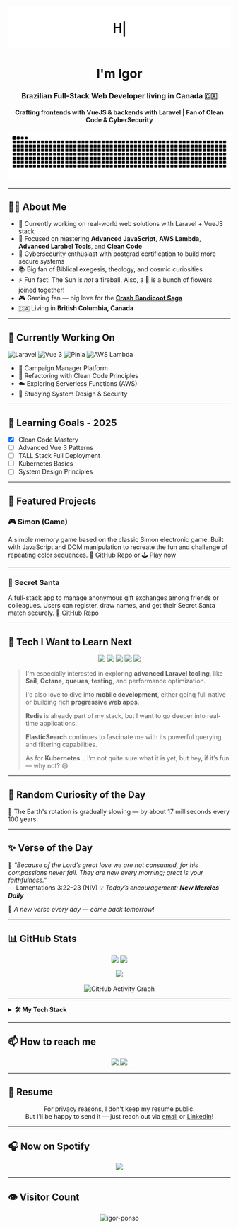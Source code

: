 <p align="center">
  <picture>
    <source srcset="./assets/greetings_typing_white_fixed.gif" media="(prefers-color-scheme: dark)" />
    <source srcset="./assets/greetings_typing_noto_fixed.gif" media="(prefers-color-scheme: light)" />
    <img src="./assets/greetings_typing_noto_fixed.gif" alt="Greetings Typing Animation" />
  </picture>
</p>

<h1 align="center">I'm Igor</h1>
<h3 align="center">Brazilian Full-Stack Web Developer living in Canada 🇨🇦</h3>
<h4 align="center">Crafting frontends with VueJS & backends with Laravel | Fan of Clean Code & CyberSecurity</h4>

<div align="center">
  <picture>
    <source media="(prefers-color-scheme: dark)" srcset="https://github.com/Igor-Ponso/igor-ponso/blob/output/github-contribution-grid-snake-dark.svg" />
    <source media="(prefers-color-scheme: light)" srcset="https://github.com/Igor-Ponso/igor-ponso/blob/output/github-contribution-grid-snake.svg" />
    <img alt="Snake animation" src="https://github.com/Igor-Ponso/igor-ponso/blob/output/github-contribution-grid-snake.svg" />
  </picture>
</div>


---

## 👨‍💻 About Me

- 🔭 Currently working on real-world web solutions with Laravel + VueJS stack
- 🌱 Focused on mastering **Advanced JavaScript**, **AWS Lambda**, **Advanced Larabel Tools**, and **Clean Code**
- 🧠 Cybersecurity enthusiast with postgrad certification to build more secure systems
- 📚 Big fan of Biblical exegesis, theology, and cosmic curiosities
- ⚡ Fun fact: The Sun is *not* a fireball. Also, a 🍍 is a bunch of flowers joined together!
- 🎮 Gaming fan — big love for the [**Crash Bandicoot Saga**](https://www.crashbandicoot.com/pt/nsane-trilogy/)
- 🇨🇦 Living in **British Columbia, Canada**

---

## 🚀 Currently Working On

![Laravel](https://img.shields.io/badge/Backend-Laravel-red?style=flat-square)
![Vue 3](https://img.shields.io/badge/Frontend-Vue3-blue?style=flat-square)
![Pinia](https://img.shields.io/badge/State-Pinia-yellow?style=flat-square)
![AWS Lambda](https://img.shields.io/badge/AWS-Lambda-orange?style=flat-square)

- 🧠 Campaign Manager Platform
- 🧪 Refactoring with Clean Code Principles
- ☁️ Exploring Serverless Functions (AWS)
- 🔐 Studying System Design & Security

---

## 🧭 Learning Goals - 2025

- [x] Clean Code Mastery
- [ ] Advanced Vue 3 Patterns
- [ ] TALL Stack Full Deployment
- [ ] Kubernetes Basics
- [ ] System Design Principles

---

## 📂 Featured Projects

### 🎮 Simon (Game)
A simple memory game based on the classic Simon electronic game. Built with JavaScript and DOM manipulation to recreate the fun and challenge of repeating color sequences.
[🔗 GitHub Repo](https://github.com/Igor-Ponso/genius) or 
[🕹️ Play now](https://igor-ponso.github.io/genius/)

---

### 🎁 Secret Santa
A full-stack app to manage anonymous gift exchanges among friends or colleagues. Users can register, draw names, and get their Secret Santa match securely.
[🔗 GitHub Repo](https://github.com/igor-ponso/secret-santa)

---

## 🔮 Tech I Want to Learn Next

<p align="center">
  <img src="https://img.shields.io/badge/-Advanced%20Laravel-f55247?style=for-the-badge&logo=laravel&logoColor=white&logoWidth=20&logo=https://cdn.jsdelivr.net/gh/devicons/devicon/icons/laravel/laravel-line.svg" />
  <img src="https://img.shields.io/badge/-Mobile%20Dev-3DDC84?style=for-the-badge&logo=android&logoColor=white" />
  <img src="https://img.shields.io/badge/-Redis-DC382D?style=for-the-badge&logo=redis&logoColor=white" />
  <img src="https://img.shields.io/badge/-ElasticSearch-005571?style=for-the-badge&logo=elasticsearch&logoColor=white" />
  <img src="https://img.shields.io/badge/-Kubernetes-326ce5?style=for-the-badge&logo=kubernetes&logoColor=white" />
</p>

> I'm especially interested in exploring **advanced Laravel tooling**, like **Sail**, **Octane**, **queues**, **testing**, and performance optimization.
>
> I'd also love to dive into **mobile development**, either going full native or building rich **progressive web apps**.
>
> **Redis** is already part of my stack, but I want to go deeper into real-time applications.
>
> **ElasticSearch** continues to fascinate me with its powerful querying and filtering capabilities.
>
> As for **Kubernetes**... I’m not quite sure what it is yet, but hey, if it’s fun — why not? 😄

---

## 🔬 Random Curiosity of the Day

<!--START_SECTION:curiosity-->
🧠 The Earth's rotation is gradually slowing — by about 17 milliseconds every 100 years.
<!--END_SECTION:curiosity-->

---

## ✨ Verse of the Day

<!--START_SECTION:bibleverse-->
📖 _"Because of the Lord’s great love we are not consumed, for his compassions never fail. They are new every morning; great is your faithfulness."_  
— Lamentations 3:22–23 (NIV)
💡 _Today’s encouragement: **New Mercies Daily**_

🔁 _A new verse every day — come back tomorrow!_
<!--END_SECTION:bibleverse-->


---

## 📊 GitHub Stats

<p align="center">
  <img src="https://github-readme-stats-silk-zeta-74.vercel.app/api?username=igor-ponso&show_icons=true&theme=vue-dark&count_private=true&hide_border=false&cache_seconds=3600" height="200"/>
  <img src="https://github-readme-stats-silk-zeta-74.vercel.app/api/top-langs/?username=igor-ponso&layout=compact&hide_border=false&theme=vue-dark" height="200"/>
</p>


<p align="center">
  <a href="https://git.io/streak-stats">
    <img src="https://github-readme-streak-stats-one-self.vercel.app?user=Igor-Ponso&theme=vue-dark" height="350" />
  </a>
</p>

<p align="center">
  <img 
    src="https://github-readme-activity-graph.vercel.app/graph?username=igor-ponso&theme=vue&hide_border=true&area=true&custom_title=GitHub%20Contribution%20Graph" 
    alt="GitHub Activity Graph"
  />
</p>


---

<details>
  <summary><strong>🛠️ My Tech Stack</strong></summary>

### Frontend
<p align="center">
  <img src="https://cdn.jsdelivr.net/gh/devicons/devicon/icons/html5/html5-original.svg" height="40"/>
  <img src="https://cdn.jsdelivr.net/gh/devicons/devicon/icons/css3/css3-original.svg" height="40"/>
  <img src="https://cdn.jsdelivr.net/gh/devicons/devicon/icons/javascript/javascript-original.svg" height="40"/>
  <img src="https://cdn.jsdelivr.net/gh/devicons/devicon/icons/typescript/typescript-original.svg" height="40"/>
  <img src="https://cdn.jsdelivr.net/gh/devicons/devicon/icons/vuejs/vuejs-original.svg" height="40"/>
  <img src="https://cdn.jsdelivr.net/gh/devicons/devicon/icons/tailwindcss/tailwindcss-original.svg" height="40"/>
  <img src="https://cdn.jsdelivr.net/gh/devicons/devicon/icons/sass/sass-original.svg" height="40"/>
  <img src="https://www.vectorlogo.zone/logos/figma/figma-icon.svg" height="40"/>
</p>

### Backend
<p align="center">
  <img src="https://cdn.jsdelivr.net/gh/devicons/devicon/icons/php/php-original.svg" height="40"/>
  <img src="https://cdn.jsdelivr.net/gh/devicons/devicon/icons/laravel/laravel-line.svg" height="40"/>
  <img src="https://cdn.jsdelivr.net/gh/devicons/devicon/icons/nodejs/nodejs-original.svg" height="40"/>
</p>

### DevOps & Tools
<p align="center">
  <img src="https://cdn.jsdelivr.net/gh/devicons/devicon/icons/git/git-original.svg" height="40"/>
  <img src="https://cdn.jsdelivr.net/gh/devicons/devicon/icons/docker/docker-original.svg" height="40"/>
  <img src="https://cdn.jsdelivr.net/gh/devicons/devicon/icons/amazonwebservices/amazonwebservices-plain-wordmark.svg" height="40"/>
  <img src="https://www.vectorlogo.zone/logos/firebase/firebase-icon.svg" height="40"/>
  <img src="https://cdn.jsdelivr.net/gh/devicons/devicon/icons/mysql/mysql-original.svg" height="40"/>
  <img src="https://cdn.jsdelivr.net/gh/devicons/devicon/icons/linux/linux-original.svg" height="40"/>
  <img src="https://www.vectorlogo.zone/logos/getpostman/getpostman-icon.svg" height="40"/>
</p>

</details>

---

## 📫 How to reach me

<p align="center">
  <a href="https://linkedin.com/in/igorponso" target="_blank">
    <img src="https://img.shields.io/badge/linkedin-%231E77B5.svg?&style=for-the-badge&logo=linkedin&logoColor=white"/>
  </a>
  <a href="mailto:igorponso07@gmail.com">
    <img src="https://img.shields.io/badge/Gmail-D14836?style=for-the-badge&logo=gmail&logoColor=white"/>
  </a>
</p>

---

## 📄 Resume

<p align="center">
  For privacy reasons, I don't keep my resume public.<br/>
  But I’ll be happy to send it — just reach out via <a href="mailto:igorponso07@gmail.com">email</a> or <a href="https://linkedin.com/in/igorponso" target="_blank">LinkedIn</a>!
</p>

---

## 🎧 Now on Spotify

<p align="center">
  <img src="https://spotify-github-profile.kittinanx.com/api/view?uid=mxw20ptt618yhwif7x3fiycng&cover_image=true&theme=default&show_offline=false&background_color=121212&interchange=false&bar_color=53b14f&bar_color_cover=true)](https://spotify-github-profile.kittinanx.com/api/view?uid=mxw20ptt618yhwif7x3fiycng&redirect=true)"/>
</p>

---

## 👁️ Visitor Count

<p align="center">
  <img src="https://komarev.com/ghpvc/?username=igor-ponso&label=Profile%20views&color=0e75b6&style=flat-square" alt="igor-ponso" />
</p>
